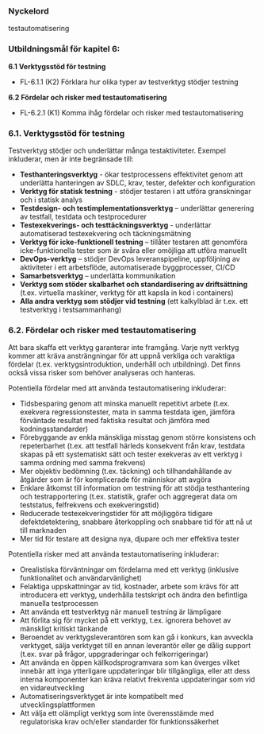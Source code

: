 ### Nyckelord
testautomatisering

### Utbildningsmål för kapitel 6:

**6.1 Verktygsstöd för testning**
*   FL-6.1.1 (K2) Förklara hur olika typer av testverktyg stödjer testning

**6.2 Fördelar och risker med testautomatisering**
*   FL-6.2.1 (K1) Komma ihåg fördelar och risker med testautomatisering

### 6.1. Verktygsstöd för testning
Testverktyg stödjer och underlättar många testaktiviteter. Exempel inkluderar, men är inte begränsade till:
*   **Testhanteringsverktyg** - ökar testprocessens effektivitet genom att underlätta hanteringen av SDLC, krav, tester, defekter och konfiguration
*   **Verktyg för statisk testning** - stödjer testaren i att utföra granskningar och i statisk analys
*   **Testdesign- och testimplementationsverktyg** – underlättar generering av testfall, testdata och testprocedurer
*   **Testexekverings- och testtäckningsverktyg** - underlättar automatiserad testexekvering och täckningsmätning
*   **Verktyg för icke-funktionell testning** – tillåter testaren att genomföra icke-funktionella tester som är svåra eller omöjliga att utföra manuellt
*   **DevOps-verktyg** – stödjer DevOps leveranspipeline, uppföljning av aktiviteter i ett arbetsflöde, automatiserade byggprocesser, CI/CD
*   **Samarbetsverktyg** – underlätta kommunikation
*   **Verktyg som stöder skalbarhet och standardisering av driftsättning** (t.ex. virtuella maskiner, verktyg för att kapsla in kod i containers)
*   **Alla andra verktyg som stödjer vid testning** (ett kalkylblad är t.ex. ett testverktyg i testsammanhang)

### 6.2. Fördelar och risker med testautomatisering
Att bara skaffa ett verktyg garanterar inte framgång. Varje nytt verktyg kommer att kräva ansträngningar för att uppnå verkliga och varaktiga fördelar (t.ex. verktygsintroduktion, underhåll och utbildning). Det finns också vissa risker som behöver analyseras och hanteras.

Potentiella fördelar med att använda testautomatisering inkluderar:
*   Tidsbesparing genom att minska manuellt repetitivt arbete (t.ex. exekvera regressionstester, mata in samma testdata igen, jämföra förväntade resultat med faktiska resultat och jämföra med kodningsstandarder)
*   Förebyggande av enkla mänskliga misstag genom större konsistens och repeterbarhet (t.ex. att testfall härleds konsekvent från krav, testdata skapas på ett systematiskt sätt och tester exekveras av ett verktyg i samma ordning med samma frekvens)
*   Mer objektiv bedömning (t.ex. täckning) och tillhandahållande av åtgärder som är för komplicerade för människor att avgöra
*   Enklare åtkomst till information om testning för att stödja testhantering och testrapportering (t.ex. statistik, grafer och aggregerat data om teststatus, felfrekvens och exekveringstid)
*   Reducerade testexekveringstider för att möjliggöra tidigare defektdetektering, snabbare återkoppling och snabbare tid för att nå ut till marknaden
*   Mer tid för testare att designa nya, djupare och mer effektiva tester

Potentiella risker med att använda testautomatisering inkluderar:
*   Orealistiska förväntningar om fördelarna med ett verktyg (inklusive funktionalitet och användarvänlighet)
*   Felaktiga uppskattningar av tid, kostnader, arbete som krävs för att introducera ett verktyg, underhålla testskript och ändra den befintliga manuella testprocessen
*   Att använda ett testverktyg när manuell testning är lämpligare
*   Att förlita sig för mycket på ett verktyg, t.ex. ignorera behovet av mänskligt kritiskt tänkande
*   Beroendet av verktygsleverantören som kan gå i konkurs, kan avveckla verktyget, sälja verktyget till en annan leverantör eller ge dålig support (t.ex. svar på frågor, uppgraderingar och felkorrigeringar)
*   Att använda en öppen källkodsprogramvara som kan överges vilket innebär att inga ytterligare uppdateringar blir tillgängliga, eller att dess interna komponenter kan kräva relativt frekventa uppdateringar som vid en vidareutveckling
*   Automatiseringsverktyget är inte kompatibelt med utvecklingsplattformen
*   Att välja ett olämpligt verktyg som inte överensstämde med regulatoriska krav och/eller standarder för funktionssäkerhet
